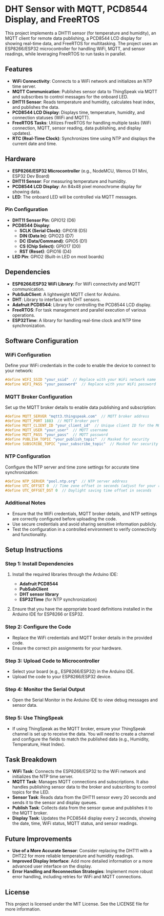 # DHT Sensor with MQTT, PCD8544 Display, and FreeRTOS

This project implements a DHT11 sensor (for temperature and humidity), an MQTT client for remote data publishing, a PCD8544 LCD display for showing real-time data, and FreeRTOS for multitasking. The project uses an ESP8266/ESP32 microcontroller for handling WiFi, MQTT, and sensor readings, while leveraging FreeRTOS to run tasks in parallel.

## Features

- **WiFi Connectivity**: Connects to a WiFi network and initializes an NTP time server.
- **MQTT Communication**: Publishes sensor data to ThingSpeak via MQTT and subscribes to control messages for the onboard LED.
- **DHT11 Sensor**: Reads temperature and humidity, calculates heat index, and publishes the data.
- **PCD8544 LCD Display**: Displays time, temperature, humidity, and connection statuses (WiFi and MQTT).
- **FreeRTOS Tasks**: Utilizes FreeRTOS for handling multiple tasks (WiFi connection, MQTT, sensor reading, data publishing, and display updates).
- **RTC (Real-Time Clock)**: Synchronizes time using NTP and displays the current date and time.

## Hardware

- **ESP8266/ESP32 Microcontroller** (e.g., NodeMCU, Wemos D1 Mini, ESP32 Dev Board)
- **DHT11 Sensor**: For measuring temperature and humidity.
- **PCD8544 LCD Display**: An 84x48 pixel monochrome display for showing data.
- **LED**: The onboard LED will be controlled via MQTT messages.

### Pin Configuration

- **DHT11 Sensor Pin**: GPIO12 (D6)
- **PCD8544 Display**:
  - **SCLK (Serial Clock)**: GPIO18 (D5)
  - **DIN (Data In)**: GPIO23 (D7)
  - **DC (Data/Command)**: GPIO5 (D1)
  - **CS (Chip Select)**: GPIO17 (D0)
  - **RST (Reset)**: GPIO16 (D4)
- **LED Pin**: GPIO2 (Built-in LED on most boards)

## Dependencies

- **ESP8266/ESP32 WiFi Library**: For WiFi connectivity and MQTT communication.
- **PubSubClient**: A lightweight MQTT client for Arduino.
- **DHT**: Library to interface with DHT sensors.
- **Adafruit PCD8544**: Library for controlling the PCD8544 LCD display.
- **FreeRTOS**: For task management and parallel execution of various operations.
- **ESP32Time**: A library for handling real-time clock and NTP time synchronization.

## Software Configuration

### WiFi Configuration

Define your WiFi credentials in the code to enable the device to connect to your network:

```cpp
#define WIFI_SSID "your_ssid"  // Replace with your WiFi network name
#define WIFI_PASS "your_password"  // Replace with your WiFi password
```

### MQTT Broker Configuration

Set up the MQTT broker details to enable data publishing and subscription:

```cpp
#define MQTT_SERVER "mqtt3.thingspeak.com"  // MQTT broker address
#define MQTT_PORT 1883  // MQTT broker port
#define MQTT_CLIENT_ID "your_client_id"  // Unique client ID for the MQTT connection
#define MQTT_USER "your_user"  // MQTT username
#define MQTT_PASS "your_pass"  // MQTT password
#define PUBLISH_TOPIC "your_publish_topic"  // Masked for security
#define SUBSCRIBE_TOPIC "your_subscribe_topic"  // Masked for security
```

### NTP Configuration

Configure the NTP server and time zone settings for accurate time synchronization:

```cpp
#define NTP_SERVER "pool.ntp.org"  // NTP server address
#define UTC_OFFSET 0  // Time zone offset in seconds (adjust for your region)
#define UTC_OFFSET_DST 0  // Daylight saving time offset in seconds
```

### Additional Notes

- Ensure that the WiFi credentials, MQTT broker details, and NTP settings are correctly configured before uploading the code.
- Use secure credentials and avoid sharing sensitive information publicly.
- Test the configuration in a controlled environment to verify connectivity and functionality.

## Setup Instructions

### Step 1: Install Dependencies

1. Install the required libraries through the Arduino IDE:
   - **Adafruit PCD8544**
   - **PubSubClient**
   - **DHT sensor library**
   - **ESP32Time** (for NTP synchronization)

2. Ensure that you have the appropriate board definitions installed in the Arduino IDE for ESP8266 or ESP32.

### Step 2: Configure the Code

- Replace the WiFi credentials and MQTT broker details in the provided code.
- Ensure the correct pin assignments for your hardware.

### Step 3: Upload Code to Microcontroller

- Select your board (e.g., ESP8266/ESP32) in the Arduino IDE.
- Upload the code to your ESP8266/ESP32 device.

### Step 4: Monitor the Serial Output

- Open the Serial Monitor in the Arduino IDE to view debug messages and sensor data.

### Step 5: Use ThingSpeak

- If using ThingSpeak as the MQTT broker, ensure your ThingSpeak channel is set up to receive the data. You will need to create a channel and configure the fields to match the published data (e.g., Humidity, Temperature, Heat Index).

## Task Breakdown

- **WiFi Task**: Connects the ESP8266/ESP32 to the WiFi network and initializes the NTP time server.
- **MQTT Task**: Manages MQTT connections and subscriptions. It also handles publishing sensor data to the broker and subscribing to control topics for the LED.
- **Sensor Task**: Reads data from the DHT11 sensor every 20 seconds and sends it to the sensor and display queues.
- **Publish Task**: Collects data from the sensor queue and publishes it to the MQTT broker.
- **Display Task**: Updates the PCD8544 display every 2 seconds, showing the date, time, WiFi status, MQTT status, and sensor readings.

## Future Improvements

- **Use of a More Accurate Sensor**: Consider replacing the DHT11 with a DHT22 for more reliable temperature and humidity readings.
- **Improved Display Interface**: Add more detailed information or a more advanced user interface on the display.
- **Error Handling and Reconnection Strategies**: Implement more robust error handling, including retries for WiFi and MQTT connections.

## License

This project is licensed under the MIT License. See the LICENSE file for more information.